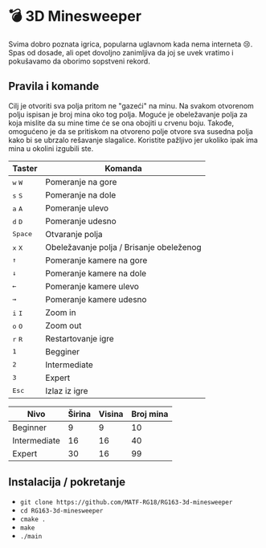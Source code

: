 # :bomb: 3D Minesweeper
Svima dobro poznata igrica, popularna uglavnom kada nema interneta :cry:. Spas od dosade, ali opet dovoljno zanimljiva da joj se uvek vratimo i pokušavamo da oborimo sopstveni rekord.
## Pravila i komande
Cilj je otvoriti sva polja pritom ne "gazeći" na minu. Na svakom otvorenom polju ispisan je broj mina oko tog polja. Moguće je obeležavanje polja za koja mislite da su mine time će se ona obojiti u crvenu boju. Takođe, omogućeno je da se pritiskom na otvoreno polje otvore sva susedna polja kako bi se ubrzalo rešavanje slagalice. Koristite pažljivo jer ukoliko ipak ima mina u okolini izgubili ste.

|  Taster|Komanda  |
|--------|---------|
| <kbd>w</kbd> <kbd>W</kbd> |Pomeranje na gore|
| <kbd>s</kbd> <kbd>S</kbd> |Pomeranje na dole|
| <kbd>a</kbd> <kbd>A</kbd> |Pomeranje ulevo|
| <kbd>d</kbd> <kbd>D</kbd> |Pomeranje udesno|
|<kbd>Space</kbd> | Otvaranje polja |
|<kbd>x</kbd> <kbd>X</kbd>| Obeležavanje polja / Brisanje obeleženog |
|<kbd>&uarr;</kbd> | Pomeranje kamere na gore|
|<kbd>&darr;</kbd> |Pomeranje kamere na dole|
|<kbd>&larr;</kbd> |  Pomeranje kamere ulevo|
|<kbd>&rarr;</kbd> | Pomeranje kamere udesno|
| <kbd>i</kbd> <kbd>I</kbd> |Zoom in|
| <kbd>o</kbd> <kbd>O</kbd> |Zoom out|
| <kbd>r</kbd> <kbd>R</kbd> |Restartovanje igre|
| <kbd>1</kbd> |Begginer|
| <kbd>2</kbd> |Intermediate|
| <kbd>3</kbd> |Expert|
|<kbd>Esc</kbd> |Izlaz iz igre|

| Nivo | Širina | Visina | Broj mina |
|------|--------|--------|-----------|
| Beginner | 9 | 9 | 10 |
| Intermediate | 16 | 16 | 40 |
| Expert | 30 | 16 | 99 |

## Instalacija / pokretanje
* ``` git clone https://github.com/MATF-RG18/RG163-3d-minesweeper ```
* ``` cd RG163-3d-minesweeper ```
* ``` cmake . ```
* ``` make ```
* ``` ./main ```
